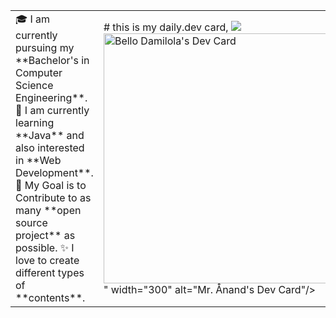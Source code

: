 <table>
<tr>
  <td valign="center">
    🎓 I am currently pursuing my **Bachelor's in Computer Science Engineering**.
    🌱 I am currently learning **Java** and also interested in **Web Development**.
    🎯 My Goal is to Contribute to as many **open source project** as possible.
    ✨ I love to create different types of **contents**. </td>
<td >
# this is my daily.dev card, 
    <a href="https://app.daily.dev/Astrodevil"><img src="<a href="https://app.daily.dev/Damilola1732"><img src="https://api.daily.dev/devcards/8102222db6c64075af918f68a4181a5d.png?r=hzz" width="400" alt="Bello Damilola's Dev Card"/></a>" width="300" alt="Mr. Ånand's Dev Card"/></a>
  </td>
</tr>
</table>
